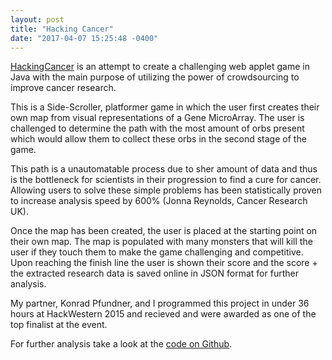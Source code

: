 ```yaml
--- 
layout: post 
title: "Hacking Cancer" 
date: "2017-04-07 15:25:48 -0400" 
---
```


[HackingCancer](https://github.com/Guppster/HackingCancer) is an attempt to
create a challenging web applet game in Java with the main purpose of utilizing
the power of crowdsourcing to improve cancer research.

This is a Side-Scroller, platformer game in which the user first creates their
own map from visual representations of a Gene MicroArray. The user is
challenged to determine the path with the most amount of orbs present which
would allow them to collect these orbs in the second stage of the game. 

This path is a unautomatable process due to sher amount of data and thus is the
bottleneck for scientists in their progression to find a cure for cancer.
Allowing users to solve these simple problems has been statistically proven to
increase analysis speed by 600% (Jonna Reynolds, Cancer Research UK).

Once the map has been created, the user is placed at the starting point on
their own map. The map is populated with many monsters that will kill the user
if they touch them to make the game challenging and competitive. Upon reaching
the finish line the user is shown their score and the score + the extracted
research data is saved online in JSON format for further analysis. 

My partner, Konrad Pfundner, and I programmed this project in under 36 hours 
at HackWestern 2015 and recieved and were awarded as one of the top finalist
at the event.

For further analysis take a look at the [code on
Github](https://github.com/Guppster/HackingCancer).
